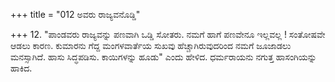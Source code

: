 +++
title = "012 ಅವರು ರಾಜ್ಯವನೊಡ್ಡಿ"

+++
12.  "ಪಾಂಡವರು ರಾಜ್ಯವನ್ನು ಪಣವಾಗಿ ಒಡ್ಡಿ ಸೋತರು. ನಮಗೆ ಹಾಗೆ ಪಣವೇನೂ ಇಲ್ಲವಲ್ಲ ! ಸಂತೋಷವೇ ಆಡಲು ಕಾರಣ. ಕುಮಾರನು ಗೆದ್ದ ಮಂಗಳವಾರ್ತೆಯ ಸುಖವು ಹೆಚ್ಚಾಗಿರುವುದರಿಂದ ನಮಗೆ ಜೂಜಾಡಲು ಮನಸ್ಸಾಗಿದೆ. ಹಾಸು ಸಿದ್ಧಪಡಿಸು. ಕಾಯಿಗಳನ್ನು ಹೂಡು" ಎಂದು ಹೇಳಿದ. ಧರ್ಮರಾಯನು ನಗುತ್ತ ಹಾಸಂಗಿಯನ್ನು ಹಾಕಿದ.